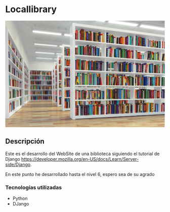 # Locallibrary
<img src="img/library.jpg" alt="Portada library">

## Descripción 

Este es el desarrollo del WebSite de una biblioteca siguiendo el tutorial de Django https://developer.mozilla.org/en-US/docs/Learn/Server-side/Django.

En este punto he desarrollado hasta el nivel 6, espero sea de su agrado 

### Tecnologías utilizadas
- Python
- DJango
